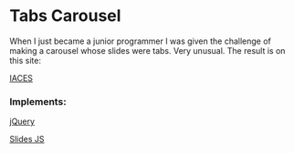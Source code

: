# Tabs Carousel
When I just became a junior programmer I was given the challenge of making a carousel whose slides were tabs. Very unusual. The result is on this site:

[IACES](http://www.iaces.es/)

### Implements:
[jQuery](https://jquery.com/)

[Slides JS](http://www.slidesjs.com/)
